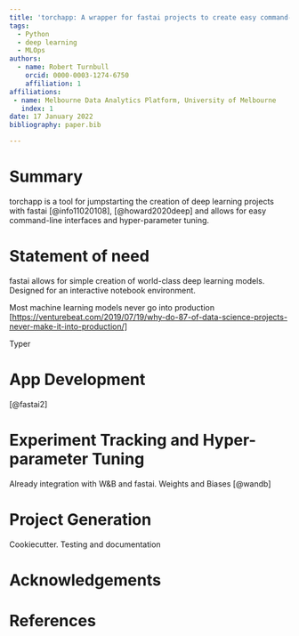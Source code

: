 ```yaml
---
title: 'torchapp: A wrapper for fastai projects to create easy command-line inferfaces and manage hyper-parameter tuning.'
tags:
  - Python
  - deep learning
  - MLOps
authors:
  - name: Robert Turnbull
    orcid: 0000-0003-1274-6750
    affiliation: 1
affiliations:
 - name: Melbourne Data Analytics Platform, University of Melbourne
   index: 1
date: 17 January 2022
bibliography: paper.bib

---
```


# Summary

torchapp is a tool for jumpstarting the creation of deep learning projects with fastai [@info11020108], [@howard2020deep] and allows for easy command-line interfaces and hyper-parameter tuning. 

# Statement of need

fastai allows for simple creation of world-class deep learning models. Designed for an interactive notebook environment. 


Most machine learning models never go into production [https://venturebeat.com/2019/07/19/why-do-87-of-data-science-projects-never-make-it-into-production/]

Typer

# App Development

[@fastai2]


# Experiment Tracking and Hyper-parameter Tuning

Already integration with W&B and fastai.
Weights and Biases [@wandb]


# Project Generation

Cookiecutter. Testing and documentation



# Acknowledgements



# References


